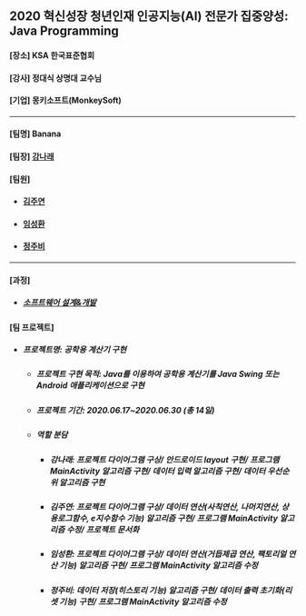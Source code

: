 ## 2020 혁신성장 청년인재 인공지능(AI) 전문가 집중양성: Java Programming
<h4>[장소] KSA 한국표준협회</h4>
<h4>[강사] 정대식 상명대 교수님</h4>
<h4>[기업] 몽키소프트(MonkeySoft)</h4>
<hr>
<h4>[팀명] Banana </h4>
<h4>[팀장] <a href = "https://github.com/kang-hana" > 강나래</a></h4>
  <h4>[팀원]</h4>
  <ul>
  <li>
    <h4><a href="https://github.com/jysaa5">김주연</a></h4>
  </li>
    <li>
    <h4><a href="https://github.com/SeongHwan-Lim">임성환</a></h4>
  </li>
    <li>
    <h4><a href="https://github.com/JoobeeJung">정주비</a></h4>
  </li>
  </ul>
  <hr>
<h4>[과정]</h4>
<ul>
  <li>
    <h5><a href="https://github.com/ksa-banana/Java_Programming/blob/master/Software_Design_And_Development_Process.md">소프트웨어 설계&개발</a></h5>
  </li>
  </ul>
<h4>[팀 프로젝트]</h4>

<ul>
  <li>
    <h5>프로젝트명: 공학용 계산기 구현</h5>
    <ul>
      <li>
    <h5>프로젝트 구현 목적: Java를 이용하여 공학용 계산기를 Java Swing 또는 Android 애플리케이션으로 구현</h5>
      </li>
      <li>
    <h5>프로젝트 기간: 2020.06.17~2020.06.30 (총 14일)</h5>
      </li>
     <li>
    <h5>역할 분담</h5>
      </li>
      <ul>
        <li>
          <h5>강나래: 프로젝트 다이어그램 구상/ 안드로이드 layout 구현/ 프로그램 MainActivity 알고리즘 구현/ 데이터 입력 알고리즘 구현/ 데이터 우선순위 알고리즘 구현 </h5> 
        </li>
         <li>
          <h5>김주연: 프로젝트 다이어그램 구상/ 데이터 연산(사칙연산, 나머지연산, 상용로그함수, e지수함수 기능) 알고리즘 구현/ 프로그램 MainActivity 알고리즘 수정/ 프로젝트 문서화 </h5> 
        </li>
         <li>
          <h5>임성환: 프로젝트 다이어그램 구상/ 데이터 연산(거듭제곱 연산, 팩토리얼 연산 기능) 알고리즘 구현/ 프로그램 MainActivity 알고리즘 수정</h5> 
        </li>
         <li>
          <h5>정주비: 데이터 저장(히스토리 기능) 알고리즘 구현/ 데이터 출력 초기화(리셋 기능) 구현/ 프로그램 MainActivity 알고리즘 수정</h5> 
        </li>
      </ul>
   </ul>
</li>
</ul>
